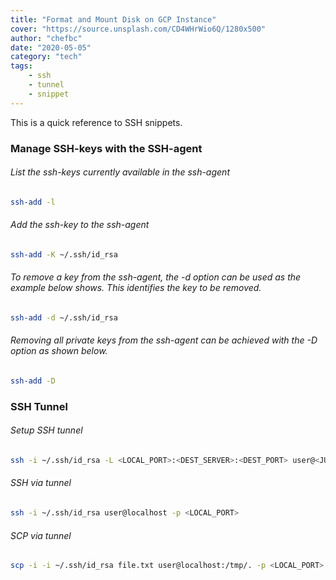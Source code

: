 ```yaml
---
title: "Format and Mount Disk on GCP Instance"
cover: "https://source.unsplash.com/CD4WHrWio6Q/1280x500"
author: "chefbc"
date: "2020-05-05"
category: "tech"
tags:
    - ssh
    - tunnel
    - snippet
---
```


This is a quick reference to SSH snippets.




### Manage SSH-keys with the SSH-agent

###### List the ssh-keys currently available in the ssh-agent
```bash
ssh-add -l
```

###### Add the ssh-key to the ssh-agent
```bash
ssh-add -K ~/.ssh/id_rsa
```

###### To remove a key from the ssh-agent, the -d option can be used as the example below shows. This identifies the key to be removed.
```bash
ssh-add -d ~/.ssh/id_rsa
```

###### Removing all private keys from the ssh-agent can be achieved with the -D option as shown below.
```bash
ssh-add -D
```

### SSH Tunnel

###### Setup SSH tunnel
```bash
ssh -i ~/.ssh/id_rsa -L <LOCAL_PORT>:<DEST_SERVER>:<DEST_PORT> user@<JUMP_SERVER> cat -
```

###### SSH via tunnel
```bash
ssh -i ~/.ssh/id_rsa user@localhost -p <LOCAL_PORT>
```

###### SCP via tunnel
```bash
scp -i -i ~/.ssh/id_rsa file.txt user@localhost:/tmp/. -p <LOCAL_PORT>
```
